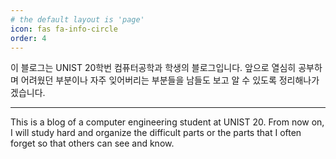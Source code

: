 ```yaml
---
# the default layout is 'page'
icon: fas fa-info-circle
order: 4
---
```



이 블로그는 UNIST 20학번 컴퓨터공학과 학생의 블로그입니다.
앞으로 열심히 공부하며 어려웠던 부분이나 자주 잊어버리는 부분들을
남들도 보고 알 수 있도록 정리해나가겠습니다.


---

This is a blog of a computer engineering student at UNIST 20.
From now on, I will study hard and organize the difficult parts 
or the parts that I often forget so that others can see and know.